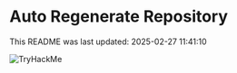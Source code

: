 # Auto Regenerate Repository

This README was last updated: 2025-02-27 11:41:10

 ![TryHackMe](https://tryhackme.com/badge/533634)